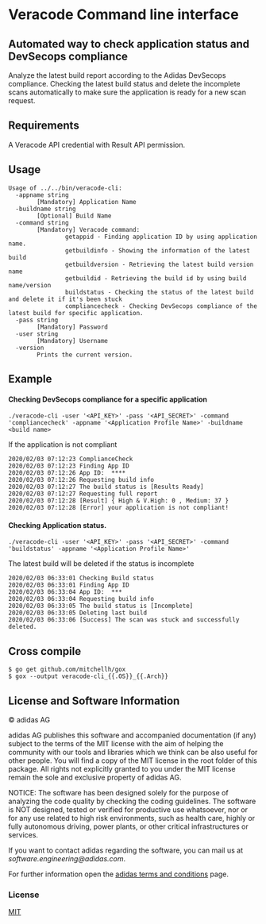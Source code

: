 # Veracode Command line interface

## Automated way to check application status and DevSecops compliance


Analyze the latest build report according to the Adidas DevSecops compliance.
Checking the latest build status and delete the incomplete scans automatically to make sure the application is ready for a new scan request. 

## Requirements
A Veracode API credential with Result API permission.

## Usage

```
Usage of ../../bin/veracode-cli:
  -appname string
        [Mandatory] Application Name
  -buildname string
        [Optional] Build Name
  -command string
        [Mandatory] Veracode command:
                getappid - Finding application ID by using application name.
                getbuildinfo - Showing the information of the latest build
                getbuildversion - Retrieving the latest build version name
                getbuildid - Retrieving the build id by using build name/version
                buildstatus - Checking the status of the latest build and delete it if it's been stuck
                compliancecheck - Checking DevSecops compliance of the latest build for specific application.
  -pass string
        [Mandatory] Password
  -user string
        [Mandatory] Username
  -version
        Prints the current version.

```

## Example

#### Checking DevSecops compliance for a specific application

```
./veracode-cli -user '<API_KEY>' -pass '<API_SECRET>' -command 'compliancecheck' -appname '<Application Profile Name>' -buildname <build name>
```

If the application is not compliant

```
2020/02/03 07:12:23 ComplianceCheck
2020/02/03 07:12:23 Finding App ID
2020/02/03 07:12:26 App ID:  ****
2020/02/03 07:12:26 Requesting build info
2020/02/03 07:12:27 The build status is [Results Ready]
2020/02/03 07:12:27 Requesting full report
2020/02/03 07:12:28 [Result] { High & V.High: 0 , Medium: 37 }
2020/02/03 07:12:28 [Error] your application is not compliant!
```

#### Checking Application status. 

```
./veracode-cli -user '<API_KEY>' -pass '<API_SECRET>' -command 'buildstatus' -appname '<Application Profile Name>'
```

The latest build will be deleted if the status is incomplete

```
2020/02/03 06:33:01 Checking Build status
2020/02/03 06:33:01 Finding App ID
2020/02/03 06:33:04 App ID:  ***
2020/02/03 06:33:04 Requesting build info
2020/02/03 06:33:05 The build status is [Incomplete]
2020/02/03 06:33:05 Deleting last build
2020/02/03 06:33:06 [Success] The scan was stuck and successfully deleted.
```

## Cross compile

```
$ go get github.com/mitchellh/gox
$ gox --output veracode-cli_{{.OS}}_{{.Arch}}
```


## License and Software Information

© adidas AG

adidas AG publishes this software and accompanied documentation (if any) subject to the terms of the MIT license with the aim of helping the community with our tools and libraries which we think can be also useful for other people. You will find a copy of the MIT license in the root folder of this package. All rights not explicitly granted to you under the MIT license remain the sole and exclusive property of adidas AG.

NOTICE: The software has been designed solely for the purpose of analyzing the code quality by checking the coding guidelines. The software is NOT designed, tested or verified for productive use whatsoever, nor or for any use related to high risk environments, such as health care, highly or fully autonomous driving, power plants, or other critical infrastructures or services.

If you want to contact adidas regarding the software, you can mail us at _software.engineering@adidas.com_.

For further information open the [adidas terms and conditions](https://github.com/adidas/adidas-contribution-guidelines/wiki/Terms-and-conditions) page.

### License

[MIT](LICENSE)